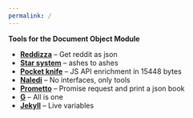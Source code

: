 ```yaml
---
permalink: /
---
```

**Tools for the Document Object Module**

- **[Reddizza](https://petrosh.github.io/domtools/reddizza)** – Get reddit as json
- **[Star system](https://petrosh.github.io/domtools/starsystem)** – ashes to ashes
- **[Pocket knife](https://petrosh.github.io/domtools/pocketknife)** – JS API enrichment in 15448 bytes
- **[Naledi](https://petrosh.github.io/domtools/naledi)** – No interfaces, only tools
- **[Prometto](https://petrosh.github.io/domtools/prometto)** – Promise request and print a json book
- **[G](https://petrosh.github.io/domtools/G)** – All is one
- **[Jekyll](https://petrosh.github.io/domtools/jekyll)** – Live variables
